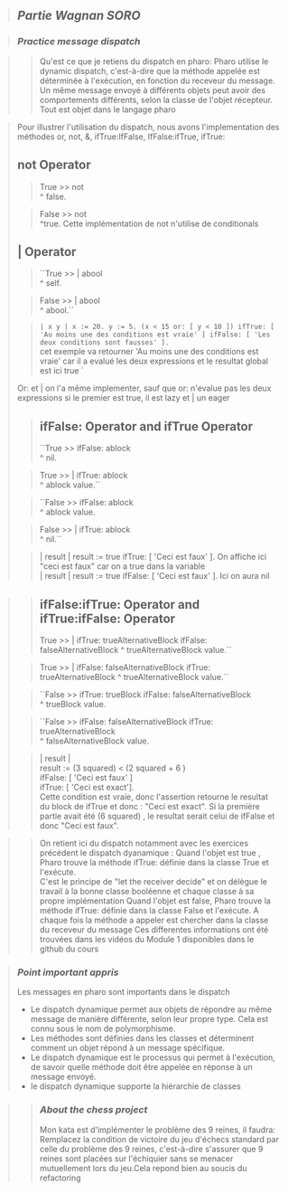 > ## _Partie Wagnan SORO_

> ### _Practice message dispatch_

>>  Qu'est ce que je retiens du dispatch en pharo:
> Pharo utilise le dynamic dispatch, c'est-à-dire que la méthode appelée est déterminée à l'exécution, en fonction du receveur du message.
Un même message envoyé à différents objets peut avoir des comportements différents, selon la classe de l'objet récepteur.
> Tout est objet dans le langage pharo

> Pour illustrer l'utilisation du dispatch, nous avons l'implementation des méthodes or, not, &, ifTrue:IfFalse, IfFalse:ifTrue, ifTrue:  
> ## not Operator  
>  > True >> not  
>> ^ false.
>
> > False >> not  
>> ^true.
>Cette implémentation de not n'utilise de conditionals
> ## | Operator  
>  > ``True >> | abool  
>> ^ self.   
> 
> >False >> | abool   
>> ^ abool.``  
> 
> >``| x y |
x := 20.
y := 5.
(x < 15 or: [ y < 10 ])
ifTrue: [ 'Au moins une des conditions est vraie' ]
ifFalse: [ 'Les deux conditions sont fausses' ].
``  
>> cet exemple va retourner 'Au moins une des conditions est vraie' car il a evalué les deux expressions et le resultat global est ici true  `
> 
> Or: et | on l'a même implementer, sauf que or: n'evalue pas les deux expressions si le premier est true, il est lazy et | un eager
>
> > ## ifFalse: Operator and ifTrue Operator
> > ``True >> ifFalse: ablock  
>> ^ nil.
>
> >True >> | ifTrue: ablock  
>> ^ ablock value.``  
>
> > ``False >> ifFalse: ablock  
>> ^ ablock value.
>
> 
> >False >> | ifTrue: ablock  
>> ^ nil.``
>
> >| result |
result := true ifTrue: [ 'Ceci est faux' ]. On affiche ici "ceci est faux" car on a true dans la variable   
>| result |
result := true ifFalse: [ 'Ceci est faux' ]. Ici on aura nil   


> > ## ifFalse:ifTrue: Operator and ifTrue:ifFalse: Operator
> >True >> | ifTrue: trueAlternativeBlock ifFalse: falseAlternativeBlock 
>> ^ trueAlternativeBlock value.``
>
> >True >> | ifFalse: falseAlternativeBlock ifTrue: trueAlternativeBlock
>> ^ trueAlternativeBlock value.``
>
> > ``False >> ifTrue: trueBlock ifFalse: falseAlternativeBlock  
>> ^ trueBlock value.
>
> > ``False >> ifFalse: falseAlternativeBlock ifTrue: trueAlternativeBlock  
>> ^ falseAlternativeBlock value.
>
> >| result |  
>result := (3 squared) < (2 squared + 6 )   
> ifFalse: [ 'Ceci est faux' ]  
>ifTrue: [ 'Ceci est exact'].   
Cette condition est vraie, donc l'assertion retourne le resultat du block de ifTrue et donc : "Ceci est exact". Si la première partie avait été (6 squared) , le resultat serait celui de ifFalse et donc "Ceci est faux".   

>> On retient ici du dispatch notamment  avec les exercices précédent le dispatch dyanamique :
> Quand l'objet est true , Pharo trouve la méthode ifTrue: définie dans la classe True et l'exécute.  
>C'est le principe de "let the receiver decide" et on délègue le travail à la bonne classe booléenne et chaque classe à sa propre implémentation
> Quand l'objet est  false, Pharo trouve la méthode ifTrue: définie dans la classe False et l'exécute. A chaque fois la méthode a appeler est chercher dans la classe du receveur du message
Ces differentes informations ont été trouvées dans les vidéos du Module 1 disponibles dans le github du cours

> ### _Point important appris_
> Les messages en pharo sont importants dans le dispatch 
> - Le dispatch dynamique permet aux objets de répondre au même message de manière différente, selon leur propre type. Cela est connu sous le nom de polymorphisme.
> - Les méthodes sont définies dans les classes et déterminent comment un objet répond à un message spécifique.
> - Le dispatch dynamique est le processus qui permet à l'exécution, de savoir quelle méthode doit être appelée en réponse à un message envoyé.
> - le dispatch dynamique supporte la hiérarchie de classes    

>> ### _About the chess project_
> > Mon kata est d'implémenter le problème des 9 reines, il faudra: Remplacez la condition de victoire du jeu d'échecs standard par celle du problème des 9 reines, 
> c'est-à-dire s'assurer que 9 reines sont placées sur l'échiquier sans se menacer mutuellement lors du jeu.Cela repond bien au soucis du refactoring